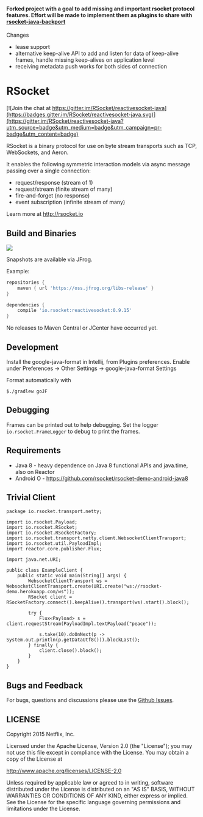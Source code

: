 #### Forked project with a goal to add missing and important rsocket protocol features. Effort will be made to implement them as plugins to share with [rsocket-java-backport](https://github.com/mostroverkhov/rsocket-java-backport)

Changes
* lease support
* alternative keep-alive API to add and listen for data of keep-alive frames, handle missing keep-alives on application level
* receiving metadata push works for both sides of connection

# RSocket

[![Join the chat at https://gitter.im/RSocket/reactivesocket-java](https://badges.gitter.im/RSocket/reactivesocket-java.svg)](https://gitter.im/RSocket/reactivesocket-java?utm_source=badge&utm_medium=badge&utm_campaign=pr-badge&utm_content=badge)

RSocket is a binary protocol for use on byte stream transports such as TCP, WebSockets, and Aeron.

It enables the following symmetric interaction models via async message passing over a single connection:

- request/response (stream of 1)
- request/stream (finite stream of many)
- fire-and-forget (no response)
- event subscription (infinite stream of many)

Learn more at http://rsocket.io

## Build and Binaries

<a href='https://travis-ci.org/rsocket/rsocket-java/builds'><img src='https://travis-ci.org/rsocket/rsocket-java.svg?branch=1.0.x'></a>

Snapshots are available via JFrog.

Example:

```groovy
repositories {
    maven { url 'https://oss.jfrog.org/libs-release' }
}

dependencies {
    compile 'io.rsocket:reactivesocket:0.9.15'
}
```

No releases to Maven Central or JCenter have occurred yet.

## Development

Install the google-java-format in Intellij, from Plugins preferences.
Enable under Preferences -> Other Settings -> google-java-format Settings

Format automatically with

```
$./gradlew goJF
```

## Debugging
Frames can be printed out to help debugging. Set the logger `io.rsocket.FrameLogger` to debug to print the frames.

## Requirements

- Java 8 - heavy dependence on Java 8 functional APIs and java.time, also on Reactor
- Android O - https://github.com/rsocket/rsocket-demo-android-java8

## Trivial Client

```
package io.rsocket.transport.netty;

import io.rsocket.Payload;
import io.rsocket.RSocket;
import io.rsocket.RSocketFactory;
import io.rsocket.transport.netty.client.WebsocketClientTransport;
import io.rsocket.util.PayloadImpl;
import reactor.core.publisher.Flux;

import java.net.URI;

public class ExampleClient {
    public static void main(String[] args) {
        WebsocketClientTransport ws = WebsocketClientTransport.create(URI.create("ws://rsocket-demo.herokuapp.com/ws"));
        RSocket client = RSocketFactory.connect().keepAlive().transport(ws).start().block();

        try {
            Flux<Payload> s = client.requestStream(PayloadImpl.textPayload("peace"));

            s.take(10).doOnNext(p -> System.out.println(p.getDataUtf8())).blockLast();
        } finally {
            client.close().block();
        }
    }
}
```

## Bugs and Feedback

For bugs, questions and discussions please use the [Github Issues](https://github.com/RSocket/reactivesocket-java/issues).

## LICENSE

Copyright 2015 Netflix, Inc.

Licensed under the Apache License, Version 2.0 (the "License");
you may not use this file except in compliance with the License.
You may obtain a copy of the License at

<http://www.apache.org/licenses/LICENSE-2.0>

Unless required by applicable law or agreed to in writing, software
distributed under the License is distributed on an "AS IS" BASIS,
WITHOUT WARRANTIES OR CONDITIONS OF ANY KIND, either express or implied.
See the License for the specific language governing permissions and
limitations under the License.
